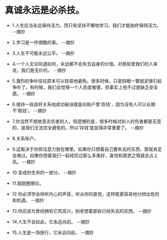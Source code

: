 # 真诚永远是必杀技。

- 1.人生应当永远保持活力。而只有坚持不懈地学习，我们才能始终保持活力。 --摘抄

- 2.学习是一件很酷的事。 --摘抄

- 3.人生不可能永远公平。 --摘抄

- 4.一个人无论际遇如何，永远都不会失去自身的价值。对那些爱我们的人来说，我们是无价的。 --摘抄

- 5.激烈的争吵往往原本可以轻易地避免。很多时候，只是斜眼一瞥就足够引起争吵了。有时候，我们会觉得一个人态度傲慢，但事实上他不过是缺乏安全感。 --摘抄

- 6.维持一段良好关系地成功秘诀就是向账户里‘存钱’，因为没有人可以长期不‘取钱’。 --摘抄

- 7.你当然不想故意去伤害别人，但遗憾的是，很多时候对别人的伤害都是无意的，是我们无法完全避免的，所以‘存钱’就显得非常重要了。 --摘抄

- 8.关系账户。

- 9.这取决于你把注意力放在哪里。如果你只想着自己要失去的东西，那就肯定会难过。如果你想着我们一起经历过那么多美好，喜悦和感恩之情就会占上风。 --摘抄

- 10.变成你生命的一部分。 --摘抄

- 11.甜甜圈理论。

- 12.你必须学会倾听内心的声音，听从你的直觉，这样能更容易地分辨出危险和机遇。 --摘抄

- 13.你应该为曾经拥有它而高兴，别老想着那些已经失去的东西。 --摘抄

- 14.人生不会如此，它永远向前。 --摘抄

- 15.人生是一场旅行，它永远向前。 --摘抄
